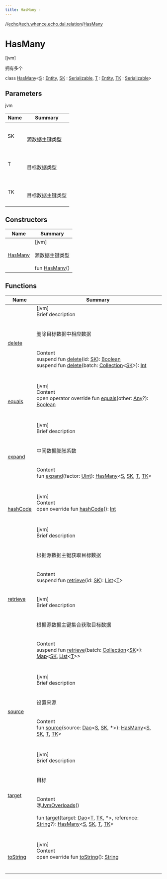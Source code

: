 ```yaml
---
title: HasMany -
---
```

//[echo](../../index.md)/[tech.whence.echo.dal.relation](../index.md)/[HasMany](index.md)



# HasMany  
 [jvm] 

拥有多个

class [HasMany](index.md)<[S](index.md) : [Entity](../../tech.whence.echo.dal.entity/-entity/index.md), [SK](index.md) : [Serializable](https://docs.oracle.com/javase/8/docs/api/java/io/Serializable.html), [T](index.md) : [Entity](../../tech.whence.echo.dal.entity/-entity/index.md), [TK](index.md) : [Serializable](https://docs.oracle.com/javase/8/docs/api/java/io/Serializable.html)>   


## Parameters  
  
jvm  
  
|  Name|  Summary| 
|---|---|
| SK| <br><br>源数据主键类型<br><br>
| T| <br><br>目标数据类型<br><br>
| TK| <br><br>目标数据主键类型<br><br>
  


## Constructors  
  
|  Name|  Summary| 
|---|---|
| [HasMany](-has-many.md)|  [jvm] <br><br>源数据主键类型<br><br>fun [HasMany](-has-many.md)()   <br>


## Functions  
  
|  Name|  Summary| 
|---|---|
| [delete](delete.md)| [jvm]  <br>Brief description  <br><br><br>删除目标数据中相应数据<br><br>  <br>Content  <br>suspend fun [delete](delete.md)(id: [SK](index.md)): [Boolean](https://kotlinlang.org/api/latest/jvm/stdlib/kotlin/-boolean/index.html)  <br>suspend fun [delete](delete.md)(batch: [Collection](https://kotlinlang.org/api/latest/jvm/stdlib/kotlin.collections/-collection/index.html)<[SK](index.md)>): [Int](https://kotlinlang.org/api/latest/jvm/stdlib/kotlin/-int/index.html)  <br><br><br>
| [equals](../../tech.whence.echo.webclient.response.exception/-response-unrecognized-exception/index.md#kotlin/Any/equals/#kotlin.Any?/PointingToDeclaration/)| [jvm]  <br>Content  <br>open operator override fun [equals](../../tech.whence.echo.webclient.response.exception/-response-unrecognized-exception/index.md#kotlin/Any/equals/#kotlin.Any?/PointingToDeclaration/)(other: [Any](https://kotlinlang.org/api/latest/jvm/stdlib/kotlin/-any/index.html)?): [Boolean](https://kotlinlang.org/api/latest/jvm/stdlib/kotlin/-boolean/index.html)  <br><br><br>
| [expand](expand.md)| [jvm]  <br>Brief description  <br><br><br>中间数据膨胀系数<br><br>  <br>Content  <br>fun [expand](expand.md)(factor: [UInt](https://kotlinlang.org/api/latest/jvm/stdlib/kotlin/-u-int/index.html)): [HasMany](index.md)<[S](index.md), [SK](index.md), [T](index.md), [TK](index.md)>  <br><br><br>
| [hashCode](../../tech.whence.echo.webclient.response.exception/-response-unrecognized-exception/index.md#kotlin/Any/hashCode/#/PointingToDeclaration/)| [jvm]  <br>Content  <br>open override fun [hashCode](../../tech.whence.echo.webclient.response.exception/-response-unrecognized-exception/index.md#kotlin/Any/hashCode/#/PointingToDeclaration/)(): [Int](https://kotlinlang.org/api/latest/jvm/stdlib/kotlin/-int/index.html)  <br><br><br>
| [retrieve](retrieve.md)| [jvm]  <br>Brief description  <br><br><br>根据源数据主键获取目标数据<br><br>  <br>Content  <br>suspend fun [retrieve](retrieve.md)(id: [SK](index.md)): [List](https://kotlinlang.org/api/latest/jvm/stdlib/kotlin.collections/-list/index.html)<[T](index.md)>  <br><br><br>[jvm]  <br>Brief description  <br><br><br>根据源数据主键集合获取目标数据<br><br>  <br>Content  <br>suspend fun [retrieve](retrieve.md)(batch: [Collection](https://kotlinlang.org/api/latest/jvm/stdlib/kotlin.collections/-collection/index.html)<[SK](index.md)>): [Map](https://kotlinlang.org/api/latest/jvm/stdlib/kotlin.collections/-map/index.html)<[SK](index.md), [List](https://kotlinlang.org/api/latest/jvm/stdlib/kotlin.collections/-list/index.html)<[T](index.md)>>  <br><br><br>
| [source](source.md)| [jvm]  <br>Brief description  <br><br><br>设置来源<br><br>  <br>Content  <br>fun [source](source.md)(source: [Dao](../../tech.whence.echo.dal.dao/-dao/index.md)<[S](index.md), [SK](index.md), *>): [HasMany](index.md)<[S](index.md), [SK](index.md), [T](index.md), [TK](index.md)>  <br><br><br>
| [target](target.md)| [jvm]  <br>Brief description  <br><br><br>目标<br><br>  <br>Content  <br>@[JvmOverloads](https://kotlinlang.org/api/latest/jvm/stdlib/kotlin.jvm/-jvm-overloads/index.html)()  <br>  <br>fun [target](target.md)(target: [Dao](../../tech.whence.echo.dal.dao/-dao/index.md)<[T](index.md), [TK](index.md), *>, reference: [String](https://kotlinlang.org/api/latest/jvm/stdlib/kotlin/-string/index.html)?): [HasMany](index.md)<[S](index.md), [SK](index.md), [T](index.md), [TK](index.md)>  <br><br><br>
| [toString](../../tech.whence.echo.webclient.response.exception/-response-unrecognized-exception/index.md#kotlin/Any/toString/#/PointingToDeclaration/)| [jvm]  <br>Content  <br>open override fun [toString](../../tech.whence.echo.webclient.response.exception/-response-unrecognized-exception/index.md#kotlin/Any/toString/#/PointingToDeclaration/)(): [String](https://kotlinlang.org/api/latest/jvm/stdlib/kotlin/-string/index.html)  <br><br><br>

